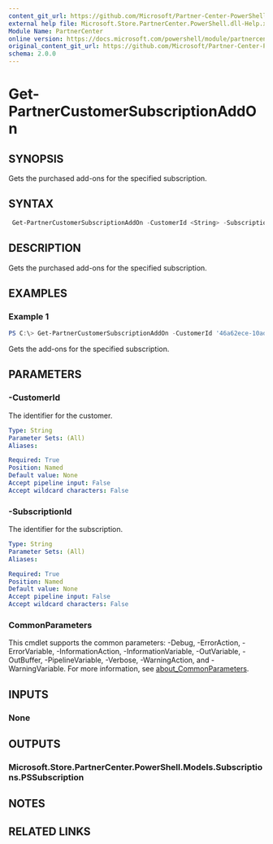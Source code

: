 ```yaml
---
content_git_url: https://github.com/Microsoft/Partner-Center-PowerShell/blob/master/docs/help/Get-PartnerCustomerSubscriptionAddOn.md
external help file: Microsoft.Store.PartnerCenter.PowerShell.dll-Help.xml
Module Name: PartnerCenter
online version: https://docs.microsoft.com/powershell/module/partnercenter/Get-PartnerCustomerSubscriptionAddOn
original_content_git_url: https://github.com/Microsoft/Partner-Center-PowerShell/blob/master/docs/help/Get-PartnerCustomerSubscriptionAddOn.md
schema: 2.0.0
---
```


# Get-PartnerCustomerSubscriptionAddOn

## SYNOPSIS
Gets the purchased add-ons for the specified subscription.

## SYNTAX

```powershell
 Get-PartnerCustomerSubscriptionAddOn -CustomerId <String> -SubscriptionId <String> [<CommonParameters>]
```

## DESCRIPTION
Gets the purchased add-ons for the specified subscription.

## EXAMPLES

### Example 1
```powershell
PS C:\> Get-PartnerCustomerSubscriptionAddOn -CustomerId '46a62ece-10ad-42e5-b3f1-b2ed53e6fc08' -SubscriptionId '775440e2-3a09-4685-bc9e-f1638955c41e'
```

Gets the add-ons for the specified subscription.

## PARAMETERS

### -CustomerId
The identifier for the customer.

```yaml
Type: String
Parameter Sets: (All)
Aliases:

Required: True
Position: Named
Default value: None
Accept pipeline input: False
Accept wildcard characters: False
```

### -SubscriptionId
The identifier for the subscription.

```yaml
Type: String
Parameter Sets: (All)
Aliases:

Required: True
Position: Named
Default value: None
Accept pipeline input: False
Accept wildcard characters: False
```

### CommonParameters
This cmdlet supports the common parameters: -Debug, -ErrorAction, -ErrorVariable, -InformationAction, -InformationVariable, -OutVariable, -OutBuffer, -PipelineVariable, -Verbose, -WarningAction, and -WarningVariable. For more information, see [about_CommonParameters](http://go.microsoft.com/fwlink/?LinkID=113216).

## INPUTS

### None

## OUTPUTS

### Microsoft.Store.PartnerCenter.PowerShell.Models.Subscriptions.PSSubscription

## NOTES

## RELATED LINKS
